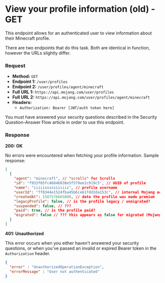 # View your profile information (old) - GET
This endpoint allows for an authenticated user to view information about their Minecraft profile.

There are two endpoints that do this task. Both are identical in function, however the URLs slightly differ.

### Request
- **Method:** `GET`
- **Endpoint 1:** `/user/profiles`
- **Endpoint 2:** `/user/profiles/agent/minecraft`
- **Full URL 1:** `https://api.mojang.com/user/profiles`
- **Full URL 2:** `https://api.mojang.com/user/profiles/agent/minecraft`
- **Headers:**
    - `Authorization: Bearer [JWT/auth token here]`

You must have answered your security questions described in the Security Question-Answer Flow article in order to use this endpoint.

### Response
**200: OK**

No errors were encountered when fetching your profile information. Sample response:

```json
[
  {
    "agent": "minecraft", // "scrolls" for Scrolls
    "id": "f933f85fc46046038e5f579ee1c919c5", // UUID of profile
    "name": "iiiiisssssiiiiii", // profile username
    "userId": "ff0344e1524fba45b6ce61fdd2da153c", // internal Mojang account identifier (not UUID)
    "createdAt": 1587576665000, // date the profile was made premium
    "legacyProfile": false, // is the profile legacy / unmigrated?
    "suspended": false, // ???
    "paid": true, // is the profile paid?
    "migrated": false // ??? this appears as false for migrated (Mojang) accounts as well
  }
]
```

**401: Unauthorized**

This error occurs when you either haven't answered your security questions, or when you've passed an invalid or expired Bearer token in the `Authorization` header.

```json
{
  "error" : "UnauthorizedOperationException",
  "errorMessage" : "User not authenticated"
}
```
